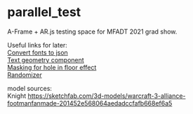 # parallel_test
A-Frame + AR.js testing space for MFADT 2021 grad show.  


Useful links for later:  
[Convert fonts to json](http://gero3.github.io/facetype.js/)\
[Text geometry component](https://github.com/supermedium/superframe/tree/master/components/text-geometry/)\
[Masking for hole in floor effect](https://stackoverflow.com/questions/56192021/how-to-declare-a-mask-material-using-a-frame-js)\
[Randomizer](https://github.com/supermedium/superframe/tree/master/components/randomizer/)

model sources:\
Knight
https://sketchfab.com/3d-models/warcraft-3-alliance-footmanfanmade-201452e568064aedadccfafb668ef6a5

